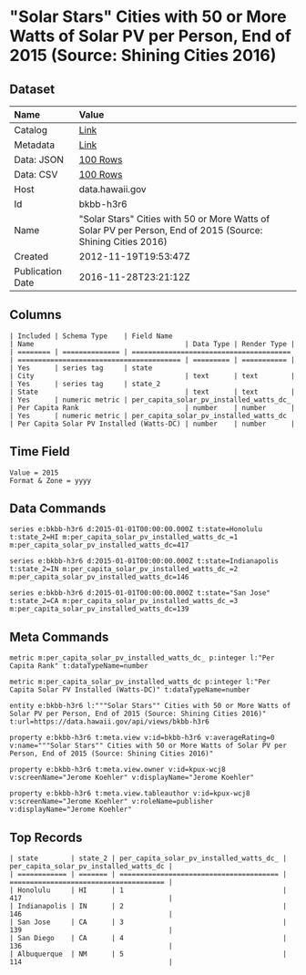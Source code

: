 # "Solar Stars" Cities with 50 or More Watts of Solar PV per Person, End of 2015 (Source: Shining Cities 2016)

## Dataset

| Name | Value |
| :--- | :---- |
| Catalog | [Link](https://catalog.data.gov/dataset/first-in-nation-per-capita-top-ten-u-s-states-ranked-by-grid-connected-pv-cumulative-insta-09fa1) |
| Metadata | [Link](https://data.hawaii.gov/api/views/bkbb-h3r6) |
| Data: JSON | [100 Rows](https://data.hawaii.gov/api/views/bkbb-h3r6/rows.json?max_rows=100) |
| Data: CSV | [100 Rows](https://data.hawaii.gov/api/views/bkbb-h3r6/rows.csv?max_rows=100) |
| Host | data.hawaii.gov |
| Id | bkbb-h3r6 |
| Name | "Solar Stars" Cities with 50 or More Watts of Solar PV per Person, End of 2015 (Source: Shining Cities 2016) |
| Created | 2012-11-19T19:53:47Z |
| Publication Date | 2016-11-28T23:21:12Z |

## Columns

```ls
| Included | Schema Type    | Field Name                              | Name                                     | Data Type | Render Type |
| ======== | ============== | ======================================= | ======================================== | ========= | =========== |
| Yes      | series tag     | state                                   | City                                     | text      | text        |
| Yes      | series tag     | state_2                                 | State                                    | text      | text        |
| Yes      | numeric metric | per_capita_solar_pv_installed_watts_dc_ | Per Capita Rank                          | number    | number      |
| Yes      | numeric metric | per_capita_solar_pv_installed_watts_dc  | Per Capita Solar PV Installed (Watts-DC) | number    | number      |
```

## Time Field

```ls
Value = 2015
Format & Zone = yyyy
```

## Data Commands

```ls
series e:bkbb-h3r6 d:2015-01-01T00:00:00.000Z t:state=Honolulu t:state_2=HI m:per_capita_solar_pv_installed_watts_dc_=1 m:per_capita_solar_pv_installed_watts_dc=417

series e:bkbb-h3r6 d:2015-01-01T00:00:00.000Z t:state=Indianapolis t:state_2=IN m:per_capita_solar_pv_installed_watts_dc_=2 m:per_capita_solar_pv_installed_watts_dc=146

series e:bkbb-h3r6 d:2015-01-01T00:00:00.000Z t:state="San Jose" t:state_2=CA m:per_capita_solar_pv_installed_watts_dc_=3 m:per_capita_solar_pv_installed_watts_dc=139
```

## Meta Commands

```ls
metric m:per_capita_solar_pv_installed_watts_dc_ p:integer l:"Per Capita Rank" t:dataTypeName=number

metric m:per_capita_solar_pv_installed_watts_dc p:integer l:"Per Capita Solar PV Installed (Watts-DC)" t:dataTypeName=number

entity e:bkbb-h3r6 l:"""Solar Stars"" Cities with 50 or More Watts of Solar PV per Person, End of 2015 (Source: Shining Cities 2016)" t:url=https://data.hawaii.gov/api/views/bkbb-h3r6

property e:bkbb-h3r6 t:meta.view v:id=bkbb-h3r6 v:averageRating=0 v:name="""Solar Stars"" Cities with 50 or More Watts of Solar PV per Person, End of 2015 (Source: Shining Cities 2016)"

property e:bkbb-h3r6 t:meta.view.owner v:id=kpux-wcj8 v:screenName="Jerome Koehler" v:displayName="Jerome Koehler"

property e:bkbb-h3r6 t:meta.view.tableauthor v:id=kpux-wcj8 v:screenName="Jerome Koehler" v:roleName=publisher v:displayName="Jerome Koehler"
```

## Top Records

```ls
| state        | state_2 | per_capita_solar_pv_installed_watts_dc_ | per_capita_solar_pv_installed_watts_dc | 
| ============ | ======= | ======================================= | ====================================== | 
| Honolulu     | HI      | 1                                       | 417                                    | 
| Indianapolis | IN      | 2                                       | 146                                    | 
| San Jose     | CA      | 3                                       | 139                                    | 
| San Diego    | CA      | 4                                       | 136                                    | 
| Albuquerque  | NM      | 5                                       | 114                                    | 
```